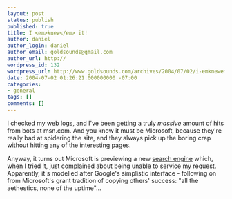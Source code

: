 ```yaml
---
layout: post
status: publish
published: true
title: I <em>knew</em> it!
author: daniel
author_login: daniel
author_email: goldsounds@gmail.com
author_url: http://
wordpress_id: 132
wordpress_url: http://www.goldsounds.com/archives/2004/07/02/i-emknewem-it/
date: 2004-07-02 01:26:21.000000000 -07:00
categories:
- general
tags: []
comments: []
---
```

I checked my web logs, and I've been getting a truly <em>massive</em> amount of hits from bots at msn.com. And you know it must be Microsoft, because they're really bad at spidering the site, and they always pick up the boring crap without hitting any of the interesting pages.

Anyway, it turns out Microsoft is previewing a new <a href="http://techpreview.search.msn.com/">search engine</a> which, when I tried it, just complained about being unable to service my request. Apparently, it's modelled after Google's simplistic interface - following on from Microsoft's grant tradition of copying others' success: "all the aethestics, none of the uptime"...
